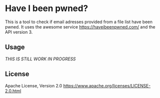 # Have I been pwned?

This is a tool to check if email adresses provided from a file list have been pwned. It uses the awesome service 
https://haveibeenpwned.com/ and the API version 3.

## Usage

*THIS IS STILL WORK IN PROGRESS*

## License

Apache License, Version 2.0 https://www.apache.org/licenses/LICENSE-2.0.html 
